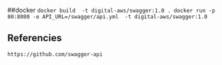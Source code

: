 ##docker
`
docker build  -t digital-aws/swagger:1.0 .
docker run -p 80:8080 -e API_URL=/swagger/api.yml  -t digital-aws/swagger:1.0
`

## Referencies
`
https://github.com/swagger-api
`
